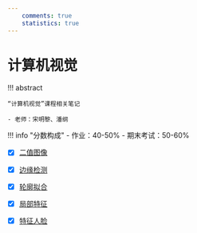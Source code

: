 ```yaml
---
    comments: true
    statistics: true
---
```


# 计算机视觉

!!! abstract

    “计算机视觉”课程相关笔记

    - 老师：宋明黎、潘纲

!!! info "分数构成"
    - 作业：40-50%
    - 期末考试：50-60%

- [x] [二值图像](./lec1.md)
- [x] [边缘检测](./lec2.md)
- [x] [轮廓拟合](./lec3.md)
- [x] [局部特征](./lec4.md)
- [x] [特征人脸](./lec5.md)

